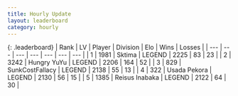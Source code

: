 ```yaml
---
title: Hourly Update
layout: leaderboard
category: hourly
---
```


{: .leaderboard}
| Rank | LV | Player | Division | Elo | Wins | Losses |
| --- | --- | --- | --- | --- | --- | --- |
| <span data-change="0">1</span> | 1981 | <span title="ID: 353063">Sktima</span> | LEGEND | <span data-change="0">2225</span> | <span data-change="0">83</span> | <span data-change="0">23</span> |
| <span data-change="0">2</span> | 3242 | <span title="ID: 164871">Hungry YuYu</span> | LEGEND | <span data-change="0">2206</span> | <span data-change="0">164</span> | <span data-change="0">52</span> |
| <span data-change="0">3</span> | 829 | <span title="ID: 402846">SunkCostFallacy</span> | LEGEND | <span data-change="0">2138</span> | <span data-change="3">55</span> | <span data-change="1">13</span> |
| <span data-change="0">4</span> | 322 | <span title="ID: 641994">Usada Pekora</span> | LEGEND | <span data-change="0">2130</span> | <span data-change="0">56</span> | <span data-change="0">15</span> |
| <span data-change="1">5</span> | 1385 | <span title="ID: 451068">Reisus Inabaka</span> | LEGEND | <span data-change="0">2122</span> | <span data-change="0">64</span> | <span data-change="0">30</span> |
